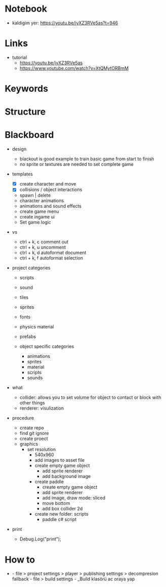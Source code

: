 # Notebook
- kaldigim yer: https://youtu.be/jyXZ3RVe5as?t=946

# Links
- tutorial
    - https://youtu.be/jyXZ3RVe5as
    - https://www.youtube.com/watch?v=XtQMytORBmM

# Keywords

# Structure

# Blackboard
- design
    - blackout is good example to train basic game from start to finish
    - no sprite or textures are needed to set complete game

- templates
    - [x] create character and move
    - [x] collisions / object interactions 
    - spawn | delete
    - character animations
    - animations and sound effects
    - create game menu
    - create ingame ui
    - Set game logic

- vs
    - ctrl + k, c       comment out
    - ctrl + k, u       uncomment
    - ctrl + k, d       autoformat document
    - ctrl + k, f       autoformat selection

- project categories
    - scripts
    - sound
    - tiles
    - sprites
    - fonts
    - physics material
    - prefabs

    - object specific categories
        - animations
        - sprites
        - material
        - scripts
        - sounds

- what
    - collider: allows you to set volume for object to contact or block with other things
    - renderer: visulization

- procedure 
    - create repo
    - find git ignore
    - create proect
    - graphics
        - set resolution 
            - 540x960
            - add images to asset file
            - create empty game object
                - add sprite renderer
                - add background image
            - create paddle
                - create empty game object
                - add sprite renderer
                - add image, draw mode: sliced 
                - move bottom
                - add box collider 2d
            - create new folder: scripts
                - paddle c# script

- print
    - Debug.Log("print");

# How to
- <making webgl build>
    - file > project settings > player > publishing settings > decompresion fallback
    - file > build settings
    - _Build klasörü ac oraya yap
